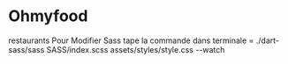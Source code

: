 # Ohmyfood

restaurants
Pour Modifier Sass tape la commande dans terminale = ./dart-sass/sass SASS/index.scss assets/styles/style.css --watch
